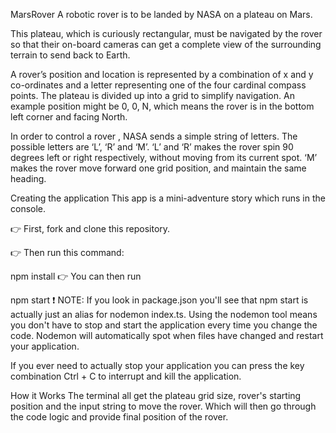 MarsRover
A robotic rover is to be landed by NASA on a plateau on Mars.

This plateau, which is curiously rectangular, must be navigated by the rover so that their on-board cameras can get a complete view of the surrounding terrain to send back to Earth.

A rover’s position and location is represented by a combination of x and y co-ordinates and a letter representing one of the four cardinal compass points. The plateau is divided up into a grid to simplify navigation. An example position might be 0, 0, N, which means the rover is in the bottom left corner and facing North.

In order to control a rover , NASA sends a simple string of letters. The possible letters are ‘L’, ‘R’ and ‘M’. ‘L’ and ‘R’ makes the rover spin 90 degrees left or right respectively, without moving from its current spot. ‘M’ makes the rover move forward one grid position, and maintain the same heading.

Creating the application
This app is a mini-adventure story which runs in the console.

👉 First, fork and clone this repository.

👉 Then run this command:

npm install
👉 You can then run

npm start
❗ NOTE: If you look in package.json you'll see that npm start is actually just an alias for nodemon index.ts. Using the nodemon tool means you don't have to stop and start the application every time you change the code. Nodemon will automatically spot when files have changed and restart your application.

If you ever need to actually stop your application you can press the key combination Ctrl + C to interrupt and kill the application.

How it Works
The terminal all get the plateau grid size, rover's starting position and the input string to move the rover. Which will then go through the code logic and provide final position of the rover.
